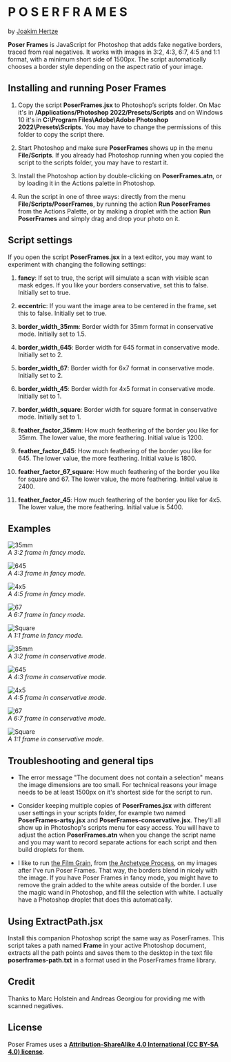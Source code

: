 P O S E R  F R A M E S
======================

by [Joakim Hertze](https://www.hertze.se)

**Poser Frames** is JavaScript for Photoshop that adds fake negative borders, traced from real negatives. It works with images in 3:2, 4:3, 6:7, 4:5 and 1:1 format, with a minimum short side of 1500px. The script automatically chooses a border style depending on the aspect ratio of your image.


Installing and running Poser Frames
------------------------------------------------------------

1. Copy the script **PoserFrames.jsx** to Photoshop’s scripts folder. On Mac it's in **/Applications/Photoshop 2022/Presets/Scripts** and on Windows 10 it's in **C:\Program Files\Adobe\Adobe Photoshop 2022\Presets\Scripts**. You may have to change the permissions of this folder to copy the script there.

3. Start Photoshop and make sure **PoserFrames** shows up in the menu **File/Scripts**. If you already had Photoshop running when you copied the script to the scripts folder, you may have to restart it.

3. Install the Photoshop action by double-clicking on **PoserFrames.atn**, or by loading it in the Actions palette in Photoshop.

4. Run the script in one of three ways: directly from the menu **File/Scripts/PoserFrames**, by running the action **Run PoserFrames** from the Actions Palette, or by making a droplet with the action **Run PoserFrames** and simply drag and drop your photo on it.


Script settings
---------------

If you open the script **PoserFrames.jsx** in a text editor, you may want to experiment with changing the following settings:

1. **fancy**: If set to true, the script will simulate a scan with visible scan mask edges. If you like your borders conservative, set this to false. Initially set to true.

2. **eccentric**: If you want the image area to be centered in the frame,  set this to false. Initially set to true.

3. **border_width_35mm**: Border width for 35mm format in conservative mode. Initially set to 1.5.

4. **border_width_645**: Border width for 645 format in conservative mode. Initially set to 2.

5. **border_width_67**: Border width for 6x7 format in conservative mode. Initially set to 2.

6. **border_width_45**: Border width for 4x5 format in conservative mode. Initially set to 1.

7. **border_width_square**: Border width for square format in conservative mode. Initially set to 1.

8. **feather_factor_35mm**: How much feathering of the border you like for 35mm. The lower value, the more feathering. Initial value is 1200.

9. **feather_factor_645**: How much feathering of the border you like for 645. The lower value, the more feathering. Initial value is 1800.

10. **feather_factor_67_square**: How much feathering of the border you like for square and 67. The lower value, the more feathering. Initial value is 2400.

11. **feather_factor_45**: How much feathering of the border you like for 4x5. The lower value, the more feathering. Initial value is 5400. 


Examples
--------

![35mm](/examples/35mm_fancy.jpg) <br>
*A 3:2 frame in fancy mode.*

![645](/examples/645_fancy.jpg) <br>
*A 4:3 frame in fancy mode.*

![4x5](/examples/45_fancy.jpg) <br>
*A 4:5 frame in fancy mode.*

![67](/examples/67_fancy.jpg) <br>
*A 6:7 frame in fancy mode.*

![Square](/examples/square_fancy.jpg) <br>
*A 1:1 frame in fancy mode.*

![35mm](/examples/35mm.jpg) <br>
*A 3:2 frame in conservative mode.*

![645](/examples/645.jpg) <br>
*A 4:3 frame in conservative mode.*

![4x5](/examples/45.jpg) <br>
*A 4:5 frame in conservative mode.*

![67](/examples/67.jpg) <br>
*A 6:7 frame in conservative mode.*

![Square](/examples/square.jpg) <br>
*A 1:1 frame in conservative mode.*


Troubleshooting and general tips
--------------------------------

- The error message "The document does not contain a selection" means the image dimensions are too small. For technical reasons your image needs to be at least 1500px on it's shortest side for the script to run.

- Consider keeping multiple copies of **PoserFrames.jsx** with different user settings in your scripts folder, for example two named **PoserFrames-artsy.jsx** and **PoserFrames-conservative.jsx**. They'll all show up in Photoshop's scripts menu for easy access. You will have to adjust the action **PoserFrames.atn** when you change the script name and you may want to record separate actions for each script and then  build droplets for them.

- I like to run [the Film Grain](https://thearchetypeprocess.com/collections/adobe-photoshop-actions/products/the-film-grain), from [the Archetype Process](https://thearchetypeprocess.com), on my images after I've run Poser Frames. That way, the borders blend in nicely with the image. If you have Poser Frames in fancy mode, you might have to remove the grain added to the white areas outside of the border. I use the magic wand in Photoshop, and fill the selection with white. I actually have a Photoshop droplet that does this automatically.


Using ExtractPath.jsx
---------------------

Install this companion Photoshop script the same way as PoserFrames. This script takes a path named **Frame** in your active Photoshop document, extracts all the path points and saves them to the desktop in the text file **poserframes-path.txt** in a format used in the PoserFrames frame library.



Credit
------

Thanks to Marc Holstein and Andreas Georgiou for providing me with scanned negatives.


License
-------

Poser Frames uses a [**Attribution-ShareAlike 4.0 International (CC BY-SA 4.0) license**](https://creativecommons.org/licenses/by-sa/4.0/).